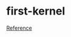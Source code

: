 # first-kernel
[Reference](http://arjunsreedharan.org/post/82710718100/kernel-101-lets-write-a-kernel)
